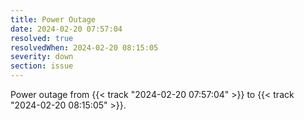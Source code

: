 ```yaml
---
title: Power Outage
date: 2024-02-20 07:57:04
resolved: true
resolvedWhen: 2024-02-20 08:15:05
severity: down
section: issue
---
```


Power outage from {{< track "2024-02-20 07:57:04" >}} to {{< track "2024-02-20 08:15:05" >}}.
